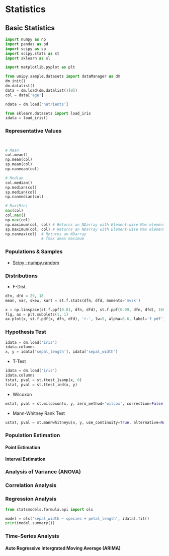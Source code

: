# Statistics

## Basic Statistics


```py
import numpy as np
import pandas as pd
import scipy as sp
import scipy.stats as st
import sklearn as sl

import matplotlib.pyplot as plt

from unipy.sample.datasets import dataManager as dm
dm.init()
dm.datalist()
data = dm.load(dm.datalist()[0])
col = data['age']

ndata = dm.load['nutrients']

from sklearn.datasets import load_iris
idata = load_iris()

```

### Representative Values

```py


# Mean
col.mean()
np.mean(col)
sp.mean(col)
np.nanmean(col)

# Median
col.median()
np.median(col)
sp.median(col)
np.nanmedian(col)

# Max(Min)
max(col)
col.max()
np.max(col)
np.maximum(col, col) # Returns an NDarray with Element-wise Max elements
sp.maximum(col, col) # Returns an NDarray with Element-wise Max elements
np.nanmax(col)  # Returns an NDarray
                # fmax amax maximum

```

### Populations & Samples

* [Scipy : numpy.random](https://docs.scipy.org/doc/numpy/reference/routines.random.html)

### Distributions


* F-Dist.
```py
dfn, dfd = 29, 18
mean, var, skew, kurt = st.f.stats(dfn, dfd, moments='mvsk')

x = np.linspace(st.f.ppf(0.01, dfn, dfd), st.f.ppf(0.99, dfn, dfd), 100)
fig, ax = plt.subplots(1, 1)
ax.plot(x, st.f.pdf(x, dfn, dfd), 'r-', lw=5, alpha=0.6, label='f pdf')

```


### Hypothesis Test

```py
idata = dm.load('iris')
idata.columns
x, y = idata['sepal_length'], idata['sepal_width']

```

* T-Test

```py
idata = dm.load('iris')
idata.columns
tstat, pval = st.ttest_1samp(x, 0)
tstat, pval = st.ttest_ind(x, y)


```

* Wilcoxon

```py
wstat, pval = st.wilcoxon(x, y, zero_method='wilcox', correction=False)

```

* Mann-Whitney Rank Test

```py
ustat, pval = st.mannwhitneyu(x, y, use_continuity=True, alternative=None)

```

### Population Estimation


#### Point Estimation


#### Interval Estimation


### Analysis of Variance (ANOVA)


### Correlation Analysis



### Regression Analysis

```py
from statsmodels.formula.api import ols

model = ols('sepal_width ~ species + petal_length', idata).fit()
print(model.summary()) 


```

### Time-Series Analysis


#### Auto Regressive Intergrated Moving Average (ARIMA)
